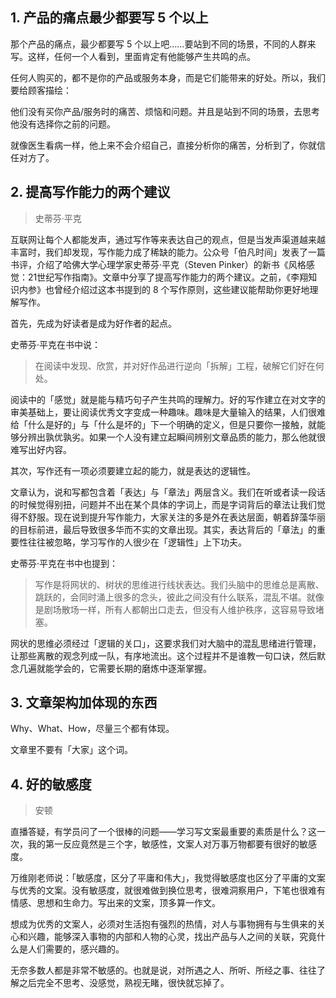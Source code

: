 ## 1. 产品的痛点最少都要写 5 个以上

那个产品的痛点，最少都要写 5 个以上吧……要站到不同的场景，不同的人群来写。这样，任何一个人看到，里面肯定有他能够产生共鸣的点。
 
任何人购买的，都不是你的产品或服务本身，而是它们能带来的好处。所以，我们要给顾客描绘：

他们没有买你产品/服务时的痛苦、烦恼和问题。并且是站到不同的场景，去思考他没有选择你之前的问题。

就像医生看病一样，他上来不会介绍自己，直接分析你的痛苦，分析到了，你就信任对方了。

## 2. 提高写作能力的两个建议
> 史蒂芬·平克

互联网让每个人都能发声，通过写作等来表达自己的观点，但是当发声渠道越来越丰富时，我们却发现，写作能力成了稀缺的能力。公众号「伯凡时间」发表了一篇书评，介绍了哈佛大学心理学家史蒂芬·平克（Steven Pinker）的新书《风格感觉：21世纪写作指南》。文章中分享了提高写作能力的两个建议。之前，《李翔知识内参》也曾经介绍过这本书提到的 8 个写作原则，这些建议能帮助你更好地理解写作。

首先，先成为好读者是成为好作者的起点。

史蒂芬·平克在书中说：

> 在阅读中发现、欣赏，并对好作品进行逆向「拆解」工程，破解它们好在何处。

阅读中的「感觉」就是能与精巧句子产生共鸣的理解力。好的写作建立在对文字的审美基础上，要让阅读优秀文字变成一种趣味。趣味是大量输入的结果，人们很难给「什么是好的」与「什么是坏的」下一个明确的定义，但是只要你一接触，就能够分辨出孰优孰劣。如果一个人没有建立起瞬间辨别文章品质的能力，那么他就很难写出好内容。

其次，写作还有一项必须要建立起的能力，就是表达的逻辑性。

文章认为，说和写都包含着「表达」与「章法」两层含义。我们在听或者读一段话的时候觉得别扭，问题并不出在某个具体的字词上，而是字词背后的章法让我们觉得不舒服。现在说到提升写作能力，大家关注的多是外在表达层面，朝着辞藻华丽的目标前进，最后导致很多华而不实的文章出现。其实，表达背后的「章法」的重要性往往被忽略，学习写作的人很少在「逻辑性」上下功夫。

史蒂芬·平克在书中也提到：

> 写作是将网状的、树状的思维进行线状表达。我们头脑中的思维总是离散、跳跃的，会同时涌上很多的念头，彼此之间没有什么联系，混乱不堪。就像是剧场散场一样，所有人都朝出口走去，但没有人维护秩序，这容易导致堵塞。

网状的思维必须经过「逻辑的关口」，这要求我们对大脑中的混乱思绪进行管理，让那些离散的观念列成一队，有序地流出。这个过程并不是谁教一句口诀，然后默念几遍就能学会的，它需要长期的磨炼中逐渐掌握。

## 3. 文章架构加体现的东西
Why、What、How，尽量三个都有体现。

文章里不要有「大家」这个词。

## 4. 好的敏感度
> 安顿

直播答疑，有学员问了一个很棒的问题——学习写文案最重要的素质是什么？这一次，我的第一反应竟然是三个字，敏感性，文案人对万事万物都要有很好的敏感度。

万维刚老师说：「敏感度，区分了平庸和伟大」，我觉得敏感度也区分了平庸的文案与优秀的文案。没有敏感度，就很难做到换位思考，很难洞察用户，下笔也很难有情感、思想和生命力。写出来的文案，顶多算一作文。

想成为优秀的文案人，必须对生活抱有强烈的热情，对人与事物拥有与生俱来的关心和兴趣，能够深入事物的内部和人物的心灵，找出产品与人之间的关联，究竟什么是人们需要的，感兴趣的。

无奈多数人都是非常不敏感的。也就是说，对所遇之人、所听、所经之事、往往了解之后完全不思考、没感觉，熟视无睹，很快就忘掉了。



